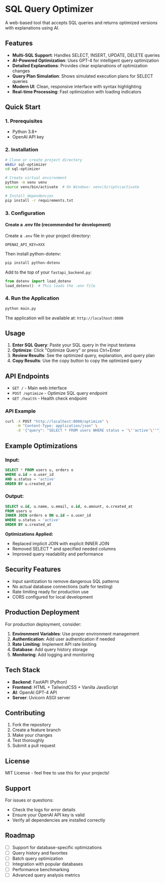 # SQL Query Optimizer

A web-based tool that accepts SQL queries and returns optimized versions with explanations using AI.

## Features

- **Multi-SQL Support**: Handles SELECT, INSERT, UPDATE, DELETE queries
- **AI-Powered Optimization**: Uses GPT-4 for intelligent query optimization
- **Detailed Explanations**: Provides clear explanations of optimization changes
- **Query Plan Simulation**: Shows simulated execution plans for SELECT queries
- **Modern UI**: Clean, responsive interface with syntax highlighting
- **Real-time Processing**: Fast optimization with loading indicators

## Quick Start

### 1. Prerequisites

- Python 3.8+
- OpenAI API key

### 2. Installation

```bash
# Clone or create project directory
mkdir sql-optimizer
cd sql-optimizer

# Create virtual environment
python -m venv venv
source venv/bin/activate  # On Windows: venv\Scripts\activate

# Install dependencies
pip install -r requirements.txt
```

### 3. Configuration

#### **Create a .env file (recommended for development)**

Create a `.env` file in your project directory:

```
OPENAI_API_KEY=XXX
```

Then install python-dotenv:

```bash
pip install python-dotenv
```

Add to the top of your `fastapi_backend.py`:

```python
from dotenv import load_dotenv
load_dotenv()  # This loads the .env file
```

### 4. Run the Application

```bash
python main.py
```

The application will be available at: `http://localhost:8000`

## Usage

1. **Enter SQL Query**: Paste your SQL query in the input textarea
2. **Optimize**: Click "Optimize Query" or press Ctrl+Enter
3. **Review Results**: See the optimized query, explanation, and query plan
4. **Copy Results**: Use the copy button to copy the optimized query

## API Endpoints

- `GET /` - Main web interface
- `POST /optimize` - Optimize SQL query endpoint
- `GET /health` - Health check endpoint

### API Example

```bash
curl -X POST "http://localhost:8000/optimize" \
     -H "Content-Type: application/json" \
     -d '{"query": "SELECT * FROM users WHERE status = '\''active'\''"}'
```

## Example Optimizations

### Input:

```sql
SELECT * FROM users u, orders o 
WHERE u.id = o.user_id 
AND u.status = 'active'
ORDER BY u.created_at
```

### Output:

```sql
SELECT u.id, u.name, u.email, o.id, o.amount, o.created_at
FROM users u
INNER JOIN orders o ON u.id = o.user_id
WHERE u.status = 'active'
ORDER BY u.created_at
```

**Optimizations Applied:**

- Replaced implicit JOIN with explicit INNER JOIN
- Removed SELECT * and specified needed columns
- Improved query readability and performance

## Security Features

- Input sanitization to remove dangerous SQL patterns
- No actual database connections (safe for testing)
- Rate limiting ready for production use
- CORS configured for local development

## Production Deployment

For production deployment, consider:

1. **Environment Variables**: Use proper environment management
2. **Authentication**: Add user authentication if needed
3. **Rate Limiting**: Implement API rate limiting
4. **Database**: Add query history storage
5. **Monitoring**: Add logging and monitoring

## Tech Stack

- **Backend**: FastAPI (Python)
- **Frontend**: HTML + TailwindCSS + Vanilla JavaScript
- **AI**: OpenAI GPT-4 API
- **Server**: Uvicorn ASGI server

## Contributing

1. Fork the repository
2. Create a feature branch
3. Make your changes
4. Test thoroughly
5. Submit a pull request

## License

MIT License - feel free to use this for your projects!

## Support

For issues or questions:

- Check the logs for error details
- Ensure your OpenAI API key is valid
- Verify all dependencies are installed correctly

## Roadmap

- [ ] Support for database-specific optimizations
- [ ] Query history and favorites
- [ ] Batch query optimization
- [ ] Integration with popular databases
- [ ] Performance benchmarking
- [ ] Advanced query analysis metrics
